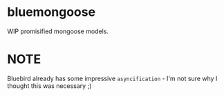 bluemongoose
============

WIP promisified mongoose models.

NOTE
====

Bluebird already has some impressive `asyncification` - I'm not sure why I thought this was necessary ;)
